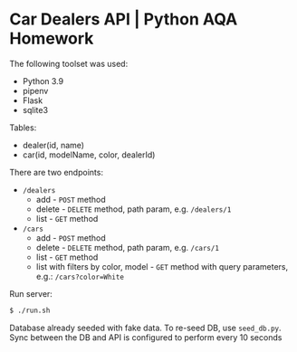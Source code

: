 # Car Dealers API | Python AQA Homework

The following toolset was used:
* Python 3.9
* pipenv
* Flask
* sqlite3

Tables:
* dealer(id, name)
* car(id, modelName, color, dealerId)

There are two endpoints:
* `/dealers`
    * add - `POST` method
    * delete - `DELETE` method, path param, e.g. `/dealers/1`
    * list - `GET` method
* `/cars`
    * add - `POST` method
    * delete - `DELETE` method, path param, e.g. `/cars/1`
    * list - `GET` method
    * list with filters by color, model - `GET` method with query parameters, e.g.: `/cars?color=White`

Run server:
```bash
$ ./run.sh
```

Database already seeded with fake data. To re-seed DB, use `seed_db.py`. Sync between the DB and API is configured 
to perform every 10 seconds  
 
